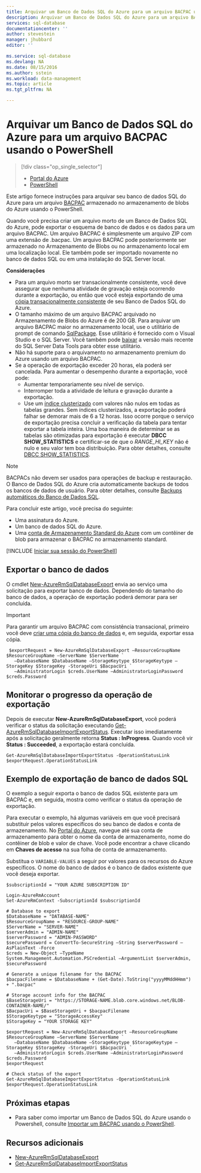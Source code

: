 ```yaml
---
title: Arquivar um Banco de Dados SQL do Azure para um arquivo BACPAC usando o PowerShell
description: Arquivar um Banco de Dados SQL do Azure para um arquivo BACPAC usando o PowerShell
services: sql-database
documentationcenter: ''
author: stevestein
manager: jhubbard
editor: ''

ms.service: sql-database
ms.devlang: NA
ms.date: 08/15/2016
ms.author: sstein
ms.workload: data-management
ms.topic: article
ms.tgt_pltfrm: NA

---
```

# Arquivar um Banco de Dados SQL do Azure para um arquivo BACPAC usando o PowerShell
> [!div class="op_single_selector"]
> * [Portal do Azure](sql-database-export.md)
> * [PowerShell](sql-database-export-powershell.md)
> 
> 

Este artigo fornece instruções para arquivar seu banco de dados SQL do Azure para um arquivo [BACPAC](https://msdn.microsoft.com/library/ee210546.aspx#Anchor_4) armazenado no armazenamento de blobs do Azure usando o PowerShell.

Quando você precisa criar um arquivo morto de um Banco de Dados SQL do Azure, pode exportar o esquema de banco de dados e os dados para um arquivo BACPAC. Um arquivo BACPAC é simplesmente um arquivo ZIP com uma extensão de .bacpac. Um arquivo BACPAC pode posteriormente ser armazenado no Armazenamento de Blobs ou no armazenamento local em uma localização local. Ele também pode ser importado novamente no banco de dados SQL ou em uma instalação do SQL Server local.

**Considerações**

* Para um arquivo morto ser transacionalmente consistente, você deve assegurar que nenhuma atividade de gravação esteja ocorrendo durante a exportação, ou então que você esteja exportando de uma [cópia transacionalmente consistente](sql-database-copy.md) de seu Banco de Dados SQL do Azure.
* O tamanho máximo de um arquivo BACPAC arquivado no Armazenamento de Blobs do Azure é de 200 GB. Para arquivar um arquivo BACPAC maior no armazenamento local, use o utilitário de prompt de comando [SqlPackage](https://msdn.microsoft.com/library/hh550080.aspx). Esse utilitário é fornecido com o Visual Studio e o SQL Server. Você também pode [baixar](https://msdn.microsoft.com/library/mt204009.aspx) a versão mais recente do SQL Server Data Tools para obter esse utilitário.
* Não há suporte para o arquivamento no armazenamento premium do Azure usando um arquivo BACPAC.
* Se a operação de exportação exceder 20 horas, ela poderá ser cancelada. Para aumentar o desempenho durante a exportação, você pode:
  * Aumentar temporariamente seu nível de serviço.
  * Interromper toda a atividade de leitura e gravação durante a exportação.
  * Use um [índice clusterizado](https://msdn.microsoft.com/library/ms190457.aspx) com valores não nulos em todas as tabelas grandes. Sem índices clusterizados, a exportação poderá falhar se demorar mais de 6 a 12 horas. Isso ocorre porque o serviço de exportação precisa concluir a verificação da tabela para tentar exportar a tabela inteira. Uma boa maneira de determinar se as tabelas são otimizadas para exportação é executar **DBCC SHOW\_STATISTICS** e certificar-se de que o *RANGE\_HI\_KEY* não é nulo e seu valor tem boa distribuição. Para obter detalhes, consulte [DBCC SHOW\_STATISTICS](https://msdn.microsoft.com/library/ms174384.aspx).

> [!NOTE]
> BACPACs não devem ser usados para operações de backup e restauração. O Banco de Dados SQL do Azure cria automaticamente backups de todos os bancos de dados de usuário. Para obter detalhes, consulte [Backups automáticos do Banco de Dados SQL](sql-database-automated-backups.md).
> 
> 

Para concluir este artigo, você precisa do seguinte:

* Uma assinatura do Azure.
* Um banco de dados SQL do Azure.
* Uma [conta de Armazenamento Standard do Azure](../storage/storage-create-storage-account.md) com um contêiner de blob para armazenar o BACPAC no armazenamento standard.

[!INCLUDE [Iniciar sua sessão do PowerShell](../../includes/sql-database-powershell.md)]

## Exportar o banco de dados
O cmdlet [New-AzureRmSqlDatabaseExport](https://msdn.microsoft.com/library/mt707796.aspx) envia ao serviço uma solicitação para exportar banco de dados. Dependendo do tamanho do banco de dados, a operação de exportação poderá demorar para ser concluída.

> [!IMPORTANT]
> Para garantir um arquivo BACPAC com consistência transacional, primeiro você deve [criar uma cópia do banco de dados](sql-database-copy-powershell.md) e, em seguida, exportar essa cópia.
> 
> 

     $exportRequest = New-AzureRmSqlDatabaseExport –ResourceGroupName $ResourceGroupName –ServerName $ServerName `
       –DatabaseName $DatabaseName –StorageKeytype $StorageKeytype –StorageKey $StorageKey -StorageUri $BacpacUri `
       –AdministratorLogin $creds.UserName –AdministratorLoginPassword $creds.Password


## Monitorar o progresso da operação de exportação
Depois de executar **New-AzureRmSqlDatabaseExport**, você poderá verificar o status da solicitação executando [Get-AzureRmSqlDatabaseImportExportStatus](https://msdn.microsoft.com/library/mt707794.aspx). Executar isso imediatamente após a solicitação geralmente retorna **Status : InProgress**. Quando você vir **Status : Succeeded**, a exportação estará concluída.

    Get-AzureRmSqlDatabaseImportExportStatus -OperationStatusLink $exportRequest.OperationStatusLink



## Exemplo de exportação de banco de dados SQL
O exemplo a seguir exporta o banco de dados SQL existente para um BACPAC e, em seguida, mostra como verificar o status da operação de exportação.

Para executar o exemplo, há algumas variáveis em que você precisará substituir pelos valores específicos do seu banco de dados e conta de armazenamento. No [Portal do Azure](https://portal.azure.com), navegue até sua conta de armazenamento para obter o nome da conta de armazenamento, nome do contêiner de blob e valor de chave. Você pode encontrar a chave clicando em **Chaves de acesso** na sua folha de conta de armazenamento.

Substitua o `VARIABLE-VALUES` a seguir por valores para os recursos do Azure específicos. O nome do banco de dados é o banco de dados existente que você deseja exportar.

    $subscriptionId = "YOUR AZURE SUBSCRIPTION ID"

    Login-AzureRmAccount
    Set-AzureRmContext -SubscriptionId $subscriptionId

    # Database to export
    $DatabaseName = "DATABASE-NAME"
    $ResourceGroupName = "RESOURCE-GROUP-NAME"
    $ServerName = "SERVER-NAME"
    $serverAdmin = "ADMIN-NAME"
    $serverPassword = "ADMIN-PASSWORD" 
    $securePassword = ConvertTo-SecureString –String $serverPassword –AsPlainText -Force
    $creds = New-Object –TypeName System.Management.Automation.PSCredential –ArgumentList $serverAdmin, $securePassword

    # Generate a unique filename for the BACPAC
    $bacpacFilename = $DatabaseName + (Get-Date).ToString("yyyyMMddHHmm") + ".bacpac"

    # Storage account info for the BACPAC
    $BaseStorageUri = "https://STORAGE-NAME.blob.core.windows.net/BLOB-CONTAINER-NAME/"
    $BacpacUri = $BaseStorageUri + $bacpacFilename
    $StorageKeytype = "StorageAccessKey"
    $StorageKey = "YOUR STORAGE KEY"

    $exportRequest = New-AzureRmSqlDatabaseExport –ResourceGroupName $ResourceGroupName –ServerName $ServerName `
       –DatabaseName $DatabaseName –StorageKeytype $StorageKeytype –StorageKey $StorageKey -StorageUri $BacpacUri `
       –AdministratorLogin $creds.UserName –AdministratorLoginPassword $creds.Password
    $exportRequest

    # Check status of the export
    Get-AzureRmSqlDatabaseImportExportStatus -OperationStatusLink $exportRequest.OperationStatusLink



## Próximas etapas
* Para saber como importar um Banco de Dados SQL do Azure usando o Powershell, consulte [Importar um BACPAC usando o PowerShell](sql-database-import-powershell.md).

## Recursos adicionais
* [New-AzureRmSqlDatabaseExport](https://msdn.microsoft.com/library/mt707796.aspx)
* [Get-AzureRmSqlDatabaseImportExportStatus](https://msdn.microsoft.com/library/mt707794.aspx)

<!---HONumber=AcomDC_0817_2016-->
